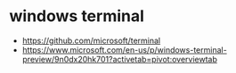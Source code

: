 # windows terminal

- <https://github.com/microsoft/terminal>
- <https://www.microsoft.com/en-us/p/windows-terminal-preview/9n0dx20hk701?activetab=pivot:overviewtab>